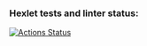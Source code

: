 ### Hexlet tests and linter status:
[![Actions Status](https://github.com/EgorTitov01/python-project-83/actions/workflows/hexlet-check.yml/badge.svg)](https://github.com/EgorTitov01/python-project-83/actions)